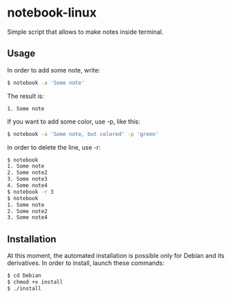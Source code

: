 # notebook-linux
Simple script that allows to make notes inside terminal.

## Usage
In order to add some note, write:
```bash
$ notebook -a 'Some note'
```
The result is:
```
1. Some note
```
If you want to add some color, use -p, like this:
```bash
$ notebook -a 'Some note, but colored' -p 'green'
```
In order to delete the line, use -r:
```bash
$ notebook
1. Some note
2. Some note2
3. Some note3
4. Some note4
$ notebook -r 3
$ notebook
1. Some note
2. Some note2
3. Some note4
```

## Installation
At this moment, the automated installation is possible only for Debian and its derivatives.
In order to install, launch these commands:
```bash
$ cd Debian
$ chmod +x install
$ ./install
```

